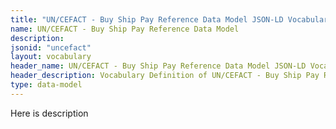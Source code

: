 ```yaml
---
title: "UN/CEFACT - Buy Ship Pay Reference Data Model JSON-LD Vocabulary"
name: UN/CEFACT - Buy Ship Pay Reference Data Model
description: 
jsonid: "uncefact"
layout: vocabulary
header_name: UN/CEFACT - Buy Ship Pay Reference Data Model JSON-LD Vocabulary
header_description: Vocabulary Definition of UN/CEFACT - Buy Ship Pay Reference Data Model semantics in HTML format. JSON-LD format is available at [uncefact.jsonld](/vocabulary/uncefact.jsonld). JSON-LD context is available at [uncefact-context.jsonld](/vocabulary/uncefact-context.jsonld).
type: data-model
---
```



Here is description

